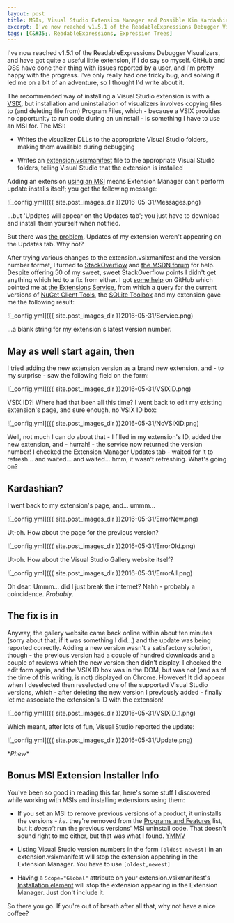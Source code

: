 ```yaml
---
layout: post
title: MSIs, Visual Studio Extension Manager and Possible Kim Kardashian
excerpt: I've now reached v1.5.1 of the ReadableExpressions Debugger Visualizers, and solving a recent bug led me on a bit of an adventure. Here's the details, along with a tenuous Kim Kardashian reference.
tags: [C&#35;, ReadableExpressions, Expression Trees]
---
```


I've now reached v1.5.1 of the ReadableExpressions Debugger Visualizers, and have got quite a 
useful little extension, if I do say so myself. GitHub and OSS have done their thing with issues 
reported by a user, and I'm pretty happy with the progress. I've only really had one tricky bug, 
and solving it led me on a bit of an adventure, so I thought I'd write about it.

The recommended way of installing a Visual Studio extension is with a 
[VSIX](https://blogs.msdn.microsoft.com/quanto/2009/05/26/what-is-a-vsix), but installation and 
uninstallation of visualizers involves copying files to (and deleting file from) Program Files, 
which - because a VSIX provides no opportunity to run code during an uninstall - is something I 
have to use an MSI for. The MSI:

- Writes the visualizer DLLs to the appropriate Visual Studio folders, making them available during 
  debugging

- Writes an [extension.vsixmanifest](https://blogs.msdn.microsoft.com/visualstudio/2010/02/19/how-vsix-extensions-are-discovered-and-loaded-in-vs-2010)
  file to the appropriate Visual Studio folders, telling Visual Studio that the extension is installed

Adding an extension [using an MSI](https://blogs.msdn.microsoft.com/visualstudio/2009/10/26/vsix-and-msi)
means Extension Manager can't perform update installs itself; you get the following message:

![_config.yml]({{ site.post_images_dir }}2016-05-31/Messages.png)

...but 'Updates will appear on the Updates tab'; you just have to download and install them 
yourself when notified.

But there was [the problem](https://github.com/agileobjects/ReadableExpressions/issues/4). Updates 
of my extension weren't appearing on the Updates tab. Why not?

After trying various changes to the extension.vsixmanifest and the version number format, I turned 
to [StackOverflow](https://stackoverflow.com/questions/37349459/vs2015-extension-manager-not-reporting-update-for-msi-intalled-extension/37553852)
and [the MSDN forum](https://social.msdn.microsoft.com/Forums/vstudio/en-US/01eea18b-7933-498b-bac3-425a0132bde2/msiinstalled-extension-updates-not-appearing-in-extension-manager?forum=vsx)
for help. Despite offering 50 of my sweet, sweet StackOverflow points I didn't get anything which
led to a fix from either. I got [some help](https://github.com/agileobjects/ReadableExpressions/issues/2#issuecomment-221586470)
on GitHub which pointed me at [the Extensions Service](https://visualstudiogallery.msdn.microsoft.com/Services/VStudio/Extension.svc),
from which a query for the current versions of 
[NuGet Client Tools](https://visualstudiogallery.msdn.microsoft.com/5d345edc-2e2d-4a9c-b73b-d53956dc458d),
the [SQLite Toolbox](https://visualstudiogallery.msdn.microsoft.com/0e313dfd-be80-4afb-b5e9-6e74d369f7a1)
and my extension gave me the following result:

![_config.yml]({{ site.post_images_dir }}2016-05-31/Service.png)

...a blank string for my extension's latest version number.

## May as well start again, then

I tried adding the new extension version as a brand new extension, and - to my surprise - saw the 
following field on the form:

![_config.yml]({{ site.post_images_dir }}2016-05-31/VSIXID.png)

VSIX ID?! Where had that been all this time? I went back to edit my existing extension's page, and 
sure enough, no VSIX ID box:

![_config.yml]({{ site.post_images_dir }}2016-05-31/NoVSIXID.png)

Well, not much I can do about that - I filled in my extension's ID, added the new extension, and - 
hurrah! - the service now returned the version number! I checked the Extension Manager Updates 
tab - waited for it to refresh... and waited... and waited... hmm, it wasn't refreshing. What's 
going on?

## Kardashian?

I went back to my extension's page, and... ummm...

![_config.yml]({{ site.post_images_dir }}2016-05-31/ErrorNew.png)

Ut-oh. How about the page for the previous version?

![_config.yml]({{ site.post_images_dir }}2016-05-31/ErrorOld.png)

Ut-oh. How about the Visual Studio Gallery website itself?

![_config.yml]({{ site.post_images_dir }}2016-05-31/ErrorAll.png)

Oh dear. Ummm... did I just break the internet? Nahh - probably a coincidence. *Probably*.

## The fix is in

Anyway, the gallery website came back online within about ten minutes (sorry about that, if it was 
something I did...) and the update was being reported correctly. Adding a new version wasn't a 
satisfactory solution, though - the previous version had a couple of hundred downloads and a couple 
of reviews which the new version then didn't display. I checked the edit form again, and the VSIX 
ID box was in the DOM, but was not (and as of the time of this writing, is not) displayed on Chrome.
However! It did appear when I deselected then reselected one of the supported Visual Studio versions,
which - after deleting the new version I previously added - finally let me associate the extension's
ID with the extension!

![_config.yml]({{ site.post_images_dir }}2016-05-31/VSIXID_1.png)

Which meant, after lots of fun, Visual Studio reported the update:

![_config.yml]({{ site.post_images_dir }}2016-05-31/Update.png)

\**Phew*\*

## Bonus MSI Extension Installer Info

You've been so good in reading this far, here's some stuff I discovered while working with MSIs and 
installing extensions using them:

- If you set an MSI to remove previous versions of a product, it uninstalls the versions - *i.e.* 
  they're removed from the [Programs and Features](https://windows.microsoft.com/en-ca/windows/uninstall-change-program)
  list, but it *doesn't* run the previous versions' MSI uninstall code. That doesn't sound right to 
  me either, but that was what I found. [YMMV](https://en.wiktionary.org/wiki/YMMV)

- Listing Visual Studio version numbers in the form `[oldest-newest]` in an extension.vsixmanifest 
  will stop the extension appearing in the Extension Manager. You have to use `[oldest,newest]`

- Having a `Scope="Global"` attribute on your extension.vsixmanifest's 
  [Installation element](https://msdn.microsoft.com/en-us/library/hh696828.aspx) will stop the 
  extension appearing in the Extension Manager. Just don't include it.

So there you go. If you're out of breath after all that, why not have a nice coffee?